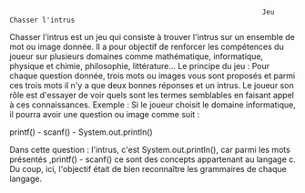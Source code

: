                                                                   Jeu Chasser l'intrus
Chasser l'intrus est un jeu qui consiste à trouver l'intrus sur un ensemble de mot ou image donnée. Il a pour objectif de renforcer les compétences du joueur sur plusieurs domaines comme mathématique, informatique, physique et chimie, philosophie, littérature...
Le principe du jeu :
Pour chaque question donnée, trois mots ou images vous sont proposés et parmi ces trois mots il n'y a que deux bonnes réponses et un intrus. Le joueur son rôle est d'essayer de voir quels sont les termes semblables en faisant appel à ces connaissances.
Exemple :
Si le joueur choisit le domaine informatique, il pourra avoir une question ou image comme suit :

printf() - scanf() - System.out.println()

Dans cette question : l'intrus, c'est System.out.println(), car parmi les mots présentés ,printf() - scanf() ce sont des concepts appartenant au langage c.
Du coup, ici, l'objectif était de bien reconnaître les grammaires de chaque langage.
